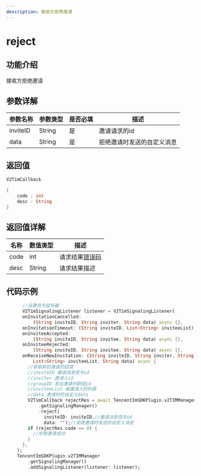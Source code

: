 ```yaml
---
description: 接收方拒绝邀请
---
```


# reject

## 功能介绍

接收方拒绝邀请

## 参数详解

| 参数名称     | 参数类型   | 是否必填 | 描述            |
| -------- | ------ | ---- | ------------- |
| inviteID | String | 是    | 邀请请求的id       |
| data     | String | 是    | 拒绝邀请时发送的自定义消息 |

## 返回值

```dart
V2TimCallback

{
    code : int
    desc : String
}
```

## 返回值详解

| 名称   | 数值类型   | 描述                                                             |
| ---- | ------ | -------------------------------------------------------------- |
| code | int    | 请求结果[错误码](https://cloud.tencent.com/document/product/269/1671) |
| desc | String | 请求结果描述                                                         |

## 代码示例  &#x20;

```dart
      //设置信令监听器
      V2TimSignalingListener listener = V2TimSignalingListener(
      onInvitationCancelled:
          (String inviteID, String inviter, String data) async {},
      onInvitationTimeout: (String inviteID, List<String> inviteeList) async {},
      onInviteeAccepted:
          (String inviteID, String invitee, String data) async {},
      onInviteeRejected:
          (String inviteID, String invitee, String data) async {},
      onReceiveNewInvitation: (String inviteID, String inviter, String groupID,
          List<String> inviteeList, String data) async {
        //获取新的邀请的回调
        //inviteID 邀请消息信令id
        //inviter 邀请人id
        //groupID 发出邀请的群组id
        //inviteeList 被邀请人的列表
        //data 邀请时的自定义data
        V2TimCallback rejectRes = await TencentImSDKPlugin.v2TIMManager
            .getSignalingManager()
            .reject(
              inviteID: inviteID,//邀请消息信令id
              data: "");//拒绝邀请时发送的自定义消息
        if (rejectRes.code == 0) {
          //拒绝邀请成功
        }
      },
    );
    TencentImSDKPlugin.v2TIMManager
        .getSignalingManager()
        .addSignalingListener(listener: listener);
```
